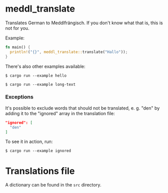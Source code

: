 # meddl_translate

Translates German to Meddlfrängisch. If you don't know what that is, this is not for you.

Example:

```rust
fn main() {
  println!("{}", meddl_translate::translate("Hallo"));
}
```

There's also other examples available:

```shell
$ cargo run --example hello
```
```shell
$ cargo run --example long-text
```

### Exceptions

It's possible to exclude words that should not be translated, e. g. "den" by adding it to the "ignored" array in the translation file:

```json
"ignored": [
  "den"
]
```

To see it in action, run:

```shell
$ cargo run --example ignored
```

# Translations file
A dictionary can be found in the `src` directory.